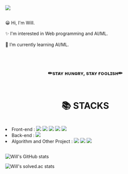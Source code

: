 <div> 
<img src="https://capsule-render.vercel.app/api?type=soft&height=250&section=header&text=Welcome!&fontSize=90&fontAlignY=50&fontColor=ad82cf&color=282d3e&desc=Dev-Will's%20GitHub&descAlign=80&descAlignY=80" />

  <p>
    <br>😀 H͏i͏, I͏'m͏ W͏i͏l͏l͏.</br>
    <br>✨ I͏'m͏ i͏n͏t͏e͏r͏e͏s͏t͏e͏d͏ i͏n͏ W͏e͏b͏ p͏r͏o͏g͏r͏a͏m͏m͏i͏n͏g͏ a͏n͏d͏ A͏I͏/M͏L͏.</br>
    <br>🌱 I’m currently learning AI/ML.</br>
  </p>
  <br>
  <br>
  <div align='center'>
  <b><h3>✏sᴛᴀʏ ʜᴜɴɢʀʏ, sᴛᴀʏ ғᴏᴏʟɪsʜ✏</h3></b>
  </div>
  <br>
  <div align=center><h1>📚 STACKS</h1></div>
  <div>
  <br>
    <li>Front-end :  <img     src="https://img.shields.io/badge/html5-E34F26?style=for-the-badge&logo=html5&logoColor=white"> <img src="https://img.shields.io/badge/css-1572B6?style=for-the-badge&logo=css3&logoColor=white"> <img src="https://img.shields.io/badge/javascript-F7DF1E?style=for-the-badge&logo=javascript&logoColor=black"> <img src="https://img.shields.io/badge/bootstrap-7952B3?style=for-the-badge&logo=bootstrap&logoColor=white"> <img src="https://img.shields.io/badge/react-61DAFB?style=for-the-badge&logo=react&logoColor=black">
    <li>Back-end : <img src="https://img.shields.io/badge/mysql-4479A1?style=for-the-badge&logo=mysql&logoColor=white"> </li>
    <li>Algorithm and Other Project : <img src="https://img.shields.io/badge/c++-00599C?style=for-the-badge&logo=c%2B%2B&logoColor=white"> <img src="https://img.shields.io/badge/python-3776AB?style=for-the-badge&logo=python&logoColor=white"> <img src="https://img.shields.io/badge/c-A8B9CC?style=for-the-badge&logo=c&logoColor=white">  </li>
  <br>
    
  </div>
  
  
  ![Will's GitHub stats](https://github-readme-stats.vercel.app/api?username=Dev-will409&show_icons=true&theme=material-palenight)


  ![Will's solved.ac stats](https://github-readme-solvedac.hyp3rflow.vercel.app/api/?handle=rlaslstjr)

</div>


<!--
**Dev-will409/Dev-will409** is a ✨ _special_ ✨ repository because its `README.md` (this file) appears on your GitHub profile.

Here are some ideas to get you started:

- 🔭 I’m currently working on ...
- 🌱 I’m currently learning ...
- 👯 I’m looking to collaborate on ...
- 🤔 I’m looking for help with ...
- 💬 Ask me about ...
- 📫 How to reach me: ...
- 😄 Pronouns: ...
- ⚡ Fun fact: ...
-->

